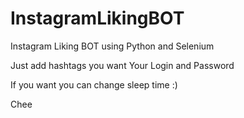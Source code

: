 # InstagramLikingBOT


Instagram Liking BOT using Python and Selenium

Just add hashtags you want
Your Login and Password

If you want you can change sleep time :)

Chee
